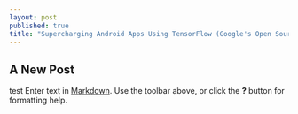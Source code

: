 ```yaml
---
layout: post
published: true
title: "Supercharging Android Apps Using TensorFlow (Google's Open Source Machine Learning Library)"
---
```


## A New Post
test
Enter text in [Markdown](http://daringfireball.net/projects/markdown/). Use the toolbar above, or click the **?** button for formatting help.
